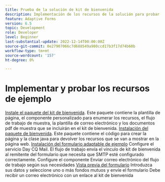 ```yaml
---
title: Prueba de la solución de kit de bienvenida
description: Implementación de los recursos de la solución para probar la solución
feature: Adaptive Forms
version: 6.5
topic: Development
role: Developer
level: Beginner
last-substantial-update: 2022-12-14T00:00:00Z
source-git-commit: 0e27907066c7d688549a980ccd17b3f17d74b60b
workflow-type: tm+mt
source-wordcount: '157'
ht-degree: 0%

---
```


# Implementar y probar los recursos de ejemplo

[Instale el paquete del kit de bienvenida](assets/welcomekit.zip). Este paquete contiene la plantilla de página, el componente personalizado para enumerar los recursos, el flujo de trabajo de muestra, la plantilla de correo electrónico y los documentos pdf de muestra que se incluirán en el kit de bienvenida.
[Instalación del paquete de bienvenida](assets/welcomekit.core-1.0.0-SNAPSHOT.jar). Este paquete contiene el código para crear la página y la clase java para devolver los recursos que se van a mostrar en la página web.
[Instalación del formulario adaptable de ejemplo](assets/account-openeing-form.zip)
Configure el servicio Day CQ Mail. El flujo de trabajo envía el vínculo de kit de bienvenida al remitente del formulario que necesita que SMTP esté configurado correctamente.
Configure el componente Enviar correo electrónico del flujo de trabajo según sus necesidades
[Vista previa del formulario](http://localhost:4502/content/dam/formsanddocuments/co-operators/accountopeningform/jcr:content?wcmmode=disabled)
Introduzca sus datos y seleccione uno o más fondos mutuos y envíe el formulario Debe recibir un correo electrónico con un enlace al kit de bienvenida



